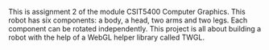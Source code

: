 This is assignment 2 of the module CSIT5400 Computer Graphics. This robot has six components: a body, a head, two arms and two legs. Each component can be rotated independently. This project is all about building a robot with the help of a WebGL helper library called TWGL.